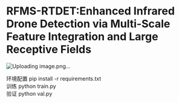 # RFMS-RTDET:Enhanced Infrared Drone Detection via Multi-Scale Feature Integration and Large Receptive Fields

![Uploading image.png…]()



环境配置
pip install -r requirements.txt  
训练
python train.py  
验证
python val.py
